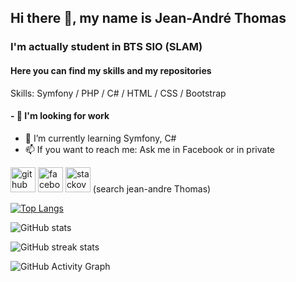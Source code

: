 ## Hi there 👋, my name is Jean-André Thomas
### I'm actually student in BTS SIO (SLAM)
#### Here you can find my skills and my repositories 

Skills: Symfony / PHP / C# / HTML / CSS / Bootstrap


#### - 🔭 I'm looking for work
- 🌱 I’m currently learning Symfony, C# 
- 📫 If you want to reach me: Ask me in Facebook or in private


[<img src='https://cdn.jsdelivr.net/npm/simple-icons@3.0.1/icons/github.svg' alt='github' height='40'>](https://github.com/Jyino)  [<img src='https://cdn.jsdelivr.net/npm/simple-icons@3.0.1/icons/facebook.svg' alt='facebook' height='40'>](https://www.facebook.com/jeanandre.thomas) [<img src='https://cdn.jsdelivr.net/npm/simple-icons@3.0.1/icons/stackoverflow.svg' alt='stackoverflow' height='40'>](https://stackoverflow.com/users/https://stackoverflow.com/users/17413506/jean-andre-thomas)   (search jean-andre Thomas)


[![Top Langs](https://github-readme-stats.vercel.app/api/top-langs/?username=Jyino)](https://github.com/anuraghazra/github-readme-stats)

![GitHub stats](https://github-readme-stats.vercel.app/api?username=Jyino&show_icons=true&count_private=true)  

![GitHub streak stats](https://github-readme-streak-stats.herokuapp.com/?user=Jyino)  

![GitHub Activity Graph](https://activity-graph.herokuapp.com/graph?username=Jyino)  


